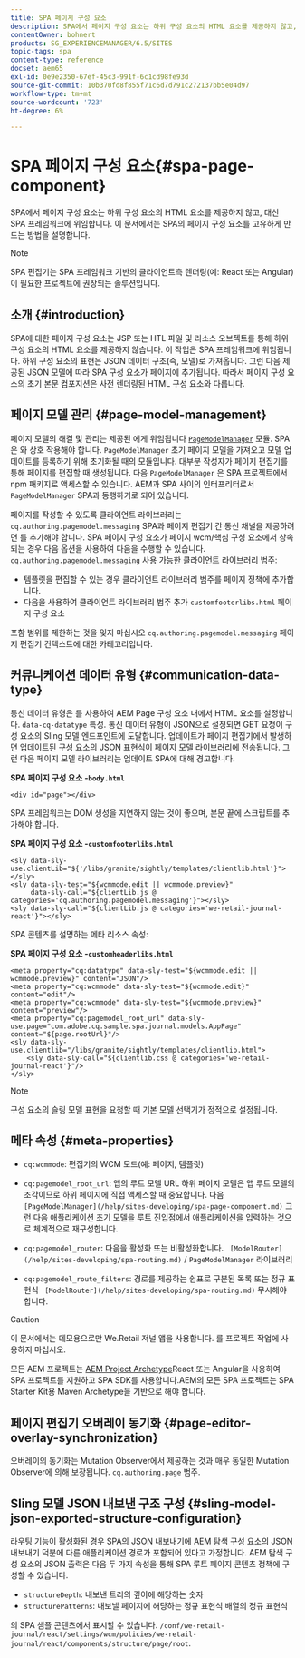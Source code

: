 ```yaml
---
title: SPA 페이지 구성 요소
description: SPA에서 페이지 구성 요소는 하위 구성 요소의 HTML 요소를 제공하지 않고, 대신 SPA 프레임워크에 위임합니다. 이 문서에서는 SPA의 페이지 구성 요소를 고유하게 만드는 방법을 설명합니다.
contentOwner: bohnert
products: SG_EXPERIENCEMANAGER/6.5/SITES
topic-tags: spa
content-type: reference
docset: aem65
exl-id: 0e9e2350-67ef-45c3-991f-6c1cd98fe93d
source-git-commit: 10b370fd8f855f71c6d7d791c272137bb5e04d97
workflow-type: tm+mt
source-wordcount: '723'
ht-degree: 6%

---
```


# SPA 페이지 구성 요소{#spa-page-component}

SPA에서 페이지 구성 요소는 하위 구성 요소의 HTML 요소를 제공하지 않고, 대신 SPA 프레임워크에 위임합니다. 이 문서에서는 SPA의 페이지 구성 요소를 고유하게 만드는 방법을 설명합니다.

>[!NOTE]
>
>SPA 편집기는 SPA 프레임워크 기반의 클라이언트측 렌더링(예: React 또는 Angular)이 필요한 프로젝트에 권장되는 솔루션입니다.

## 소개 {#introduction}

SPA에 대한 페이지 구성 요소는 JSP 또는 HTL 파일 및 리소스 오브젝트를 통해 하위 구성 요소의 HTML 요소를 제공하지 않습니다. 이 작업은 SPA 프레임워크에 위임됩니다. 하위 구성 요소의 표현은 JSON 데이터 구조(즉, 모델)로 가져옵니다. 그런 다음 제공된 JSON 모델에 따라 SPA 구성 요소가 페이지에 추가됩니다. 따라서 페이지 구성 요소의 초기 본문 컴포지션은 사전 렌더링된 HTML 구성 요소와 다릅니다.

## 페이지 모델 관리 {#page-model-management}

페이지 모델의 해결 및 관리는 제공된 에게 위임됩니다 [`PageModelManager`](/help/sites-developing/spa-blueprint.md#pagemodelmanager) 모듈. SPA은 와 상호 작용해야 합니다. `PageModelManager` 초기 페이지 모델을 가져오고 모델 업데이트를 등록하기 위해 초기화될 때의 모듈입니다. 대부분 작성자가 페이지 편집기를 통해 페이지를 편집할 때 생성됩니다. 다음 `PageModelManager` 은 SPA 프로젝트에서 npm 패키지로 액세스할 수 있습니다. AEM과 SPA 사이의 인터프리터로서 `PageModelManager` SPA과 동행하기로 되어 있습니다.

페이지를 작성할 수 있도록 클라이언트 라이브러리는 `cq.authoring.pagemodel.messaging` SPA과 페이지 편집기 간 통신 채널을 제공하려면 를 추가해야 합니다. SPA 페이지 구성 요소가 페이지 wcm/핵심 구성 요소에서 상속되는 경우 다음 옵션을 사용하여 다음을 수행할 수 있습니다. `cq.authoring.pagemodel.messaging` 사용 가능한 클라이언트 라이브러리 범주:

* 템플릿을 편집할 수 있는 경우 클라이언트 라이브러리 범주를 페이지 정책에 추가합니다.
* 다음을 사용하여 클라이언트 라이브러리 범주 추가 `customfooterlibs.html` 페이지 구성 요소

포함 범위를 제한하는 것을 잊지 마십시오 `cq.authoring.pagemodel.messaging` 페이지 편집기 컨텍스트에 대한 카테고리입니다.

## 커뮤니케이션 데이터 유형 {#communication-data-type}

통신 데이터 유형은 를 사용하여 AEM Page 구성 요소 내에서 HTML 요소를 설정합니다. `data-cq-datatype` 특성. 통신 데이터 유형이 JSON으로 설정되면 GET 요청이 구성 요소의 Sling 모델 엔드포인트에 도달합니다. 업데이트가 페이지 편집기에서 발생하면 업데이트된 구성 요소의 JSON 표현식이 페이지 모델 라이브러리에 전송됩니다. 그런 다음 페이지 모델 라이브러리는 업데이트 SPA에 대해 경고합니다.

**SPA 페이지 구성 요소 -`body.html`**

```
<div id="page"></div>
```

SPA 프레임워크는 DOM 생성을 지연하지 않는 것이 좋으며, 본문 끝에 스크립트를 추가해야 합니다.

**SPA 페이지 구성 요소 -`customfooterlibs.html`**

```
<sly data-sly-use.clientLib="${'/libs/granite/sightly/templates/clientlib.html'}"></sly>
<sly data-sly-test="${wcmmode.edit || wcmmode.preview}"
     data-sly-call="${clientLib.js @ categories='cq.authoring.pagemodel.messaging'}"></sly>
<sly data-sly-call="${clientLib.js @ categories='we-retail-journal-react'}"></sly>
```

SPA 콘텐츠를 설명하는 메타 리소스 속성:

**SPA 페이지 구성 요소 -`customheaderlibs.html`**

```
<meta property="cq:datatype" data-sly-test="${wcmmode.edit || wcmmode.preview}" content="JSON"/>
<meta property="cq:wcmmode" data-sly-test="${wcmmode.edit}" content="edit"/>
<meta property="cq:wcmmode" data-sly-test="${wcmmode.preview}" content="preview"/>
<meta property="cq:pagemodel_root_url" data-sly-use.page="com.adobe.cq.sample.spa.journal.models.AppPage" content="${page.rootUrl}"/>
<sly data-sly-use.clientlib="/libs/granite/sightly/templates/clientlib.html">
    <sly data-sly-call="${clientlib.css @ categories='we-retail-journal-react'}"/>
</sly>
```

>[!NOTE]
>
>구성 요소의 슬링 모델 표현을 요청할 때 기본 모델 선택기가 정적으로 설정됩니다.

## 메타 속성 {#meta-properties}

* `cq:wcmmode`: 편집기의 WCM 모드(예: 페이지, 템플릿)
* `cq:pagemodel_root_url`: 앱의 루트 모델 URL 하위 페이지 모델은 앱 루트 모델의 조각이므로 하위 페이지에 직접 액세스할 때 중요합니다. 다음 ` [PageModelManager](/help/sites-developing/spa-page-component.md)` 그런 다음 애플리케이션 초기 모델을 루트 진입점에서 애플리케이션을 입력하는 것으로 체계적으로 재구성합니다.

* `cq:pagemodel_router`: 다음을 활성화 또는 비활성화합니다. ` [ModelRouter](/help/sites-developing/spa-routing.md)` / `PageModelManager` 라이브러리

* `cq:pagemodel_route_filters`: 경로를 제공하는 쉼표로 구분된 목록 또는 정규 표현식 ` [ModelRouter](/help/sites-developing/spa-routing.md)` 무시해야 합니다.

>[!CAUTION]
>
>이 문서에서는 데모용으로만 We.Retail 저널 앱을 사용합니다. 를 프로젝트 작업에 사용하지 마십시오.
>
>모든 AEM 프로젝트는 [AEM Project Archetype](https://experienceleague.adobe.com/docs/experience-manager-core-components/using/developing/archetype/overview.html)React 또는 Angular을 사용하여 SPA 프로젝트를 지원하고 SPA SDK를 사용합니다.AEM의 모든 SPA 프로젝트는 SPA Starter Kit용 Maven Archetype을 기반으로 해야 합니다.

## 페이지 편집기 오버레이 동기화 {#page-editor-overlay-synchronization}

오버레이의 동기화는 Mutation Observer에서 제공하는 것과 매우 동일한 Mutation Observer에 의해 보장됩니다. `cq.authoring.page` 범주.

## Sling 모델 JSON 내보낸 구조 구성 {#sling-model-json-exported-structure-configuration}

라우팅 기능이 활성화된 경우 SPA의 JSON 내보내기에 AEM 탐색 구성 요소의 JSON 내보내기 덕분에 다른 애플리케이션 경로가 포함되어 있다고 가정합니다. AEM 탐색 구성 요소의 JSON 출력은 다음 두 가지 속성을 통해 SPA 루트 페이지 콘텐츠 정책에 구성할 수 있습니다.

* `structureDepth`: 내보낸 트리의 깊이에 해당하는 숫자
* `structurePatterns`: 내보낼 페이지에 해당하는 정규 표현식 배열의 정규 표현식

의 SPA 샘플 콘텐츠에서 표시할 수 있습니다. `/conf/we-retail-journal/react/settings/wcm/policies/we-retail-journal/react/components/structure/page/root`.
